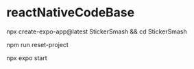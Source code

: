 # reactNativeCodeBase

npx create-expo-app@latest StickerSmash && cd StickerSmash

npm run reset-project

npx expo start